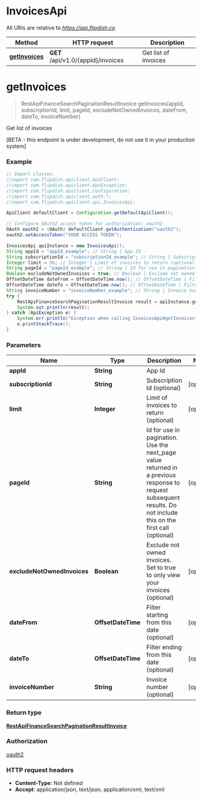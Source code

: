 # InvoicesApi

All URIs are relative to *https://api.flipdish.co*

Method | HTTP request | Description
------------- | ------------- | -------------
[**getInvoices**](InvoicesApi.md#getInvoices) | **GET** /api/v1.0/{appId}/invoices | Get list of invoices


<a name="getInvoices"></a>
# **getInvoices**
> RestApiFinanceSearchPaginationResultInvoice getInvoices(appId, subscriptionId, limit, pageId, excludeNotOwnedInvoices, dateFrom, dateTo, invoiceNumber)

Get list of invoices

[BETA - this endpoint is under development, do not use it in your production system]

### Example
```java
// Import classes:
//import com.flipdish.apiclient.ApiClient;
//import com.flipdish.apiclient.ApiException;
//import com.flipdish.apiclient.Configuration;
//import com.flipdish.apiclient.auth.*;
//import com.flipdish.apiclient.api.InvoicesApi;

ApiClient defaultClient = Configuration.getDefaultApiClient();

// Configure OAuth2 access token for authorization: oauth2
OAuth oauth2 = (OAuth) defaultClient.getAuthentication("oauth2");
oauth2.setAccessToken("YOUR ACCESS TOKEN");

InvoicesApi apiInstance = new InvoicesApi();
String appId = "appId_example"; // String | App Id
String subscriptionId = "subscriptionId_example"; // String | Subscription Id (optional)
Integer limit = 56; // Integer | Limit of invoices to return (optional)
String pageId = "pageId_example"; // String | Id for use in pagination. Use the next_page value returned in a previous response to request subsequent results. Do not include this on the first call (optional)
Boolean excludeNotOwnedInvoices = true; // Boolean | Exclude not owned invoices. Set to true to only view your invoices (optional)
OffsetDateTime dateFrom = OffsetDateTime.now(); // OffsetDateTime | Filter starting from this date (optional)
OffsetDateTime dateTo = OffsetDateTime.now(); // OffsetDateTime | Filter ending from this date (optional)
String invoiceNumber = "invoiceNumber_example"; // String | Invoice number (optional)
try {
    RestApiFinanceSearchPaginationResultInvoice result = apiInstance.getInvoices(appId, subscriptionId, limit, pageId, excludeNotOwnedInvoices, dateFrom, dateTo, invoiceNumber);
    System.out.println(result);
} catch (ApiException e) {
    System.err.println("Exception when calling InvoicesApi#getInvoices");
    e.printStackTrace();
}
```

### Parameters

Name | Type | Description  | Notes
------------- | ------------- | ------------- | -------------
 **appId** | **String**| App Id |
 **subscriptionId** | **String**| Subscription Id (optional) | [optional]
 **limit** | **Integer**| Limit of invoices to return (optional) | [optional]
 **pageId** | **String**| Id for use in pagination. Use the next_page value returned in a previous response to request subsequent results. Do not include this on the first call (optional) | [optional]
 **excludeNotOwnedInvoices** | **Boolean**| Exclude not owned invoices. Set to true to only view your invoices (optional) | [optional]
 **dateFrom** | **OffsetDateTime**| Filter starting from this date (optional) | [optional]
 **dateTo** | **OffsetDateTime**| Filter ending from this date (optional) | [optional]
 **invoiceNumber** | **String**| Invoice number (optional) | [optional]

### Return type

[**RestApiFinanceSearchPaginationResultInvoice**](RestApiFinanceSearchPaginationResultInvoice.md)

### Authorization

[oauth2](../README.md#oauth2)

### HTTP request headers

 - **Content-Type**: Not defined
 - **Accept**: application/json, text/json, application/xml, text/xml

